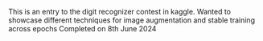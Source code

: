 This is an entry to the digit recognizer contest in kaggle.
Wanted to showcase different techniques for image augmentation and stable training across epochs
Completed on 8th June 2024
